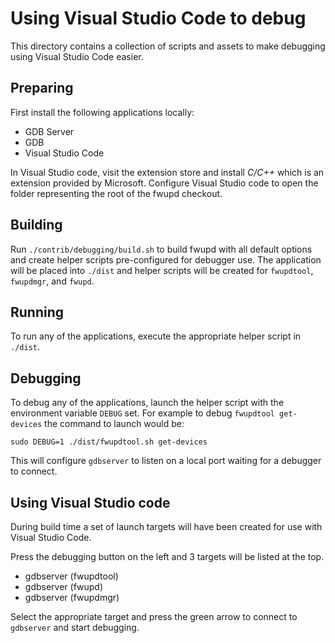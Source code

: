 # Using Visual Studio Code to debug

This directory contains a collection of scripts and assets to make debugging using Visual Studio Code easier.

## Preparing

First install the following applications locally:

* GDB Server
* GDB
* Visual Studio Code

In Visual Studio code, visit the extension store and install *C/C++* which is an extension provided by Microsoft.
Configure Visual Studio code to open the folder representing the root of the fwupd checkout.

## Building

Run `./contrib/debugging/build.sh` to build fwupd with all default options and create helper scripts pre-configured for debugger use.
The application will be placed into `./dist` and helper scripts will be created for `fwupdtool`, `fwupdmgr`, and `fwupd`.

## Running

To run any of the applications, execute the appropriate helper script in `./dist`.

## Debugging

To debug any of the applications, launch the helper script with the environment variable `DEBUG` set.
For example to debug `fwupdtool get-devices` the command to launch would be:

```shell
sudo DEBUG=1 ./dist/fwupdtool.sh get-devices
```

This will configure `gdbserver` to listen on a local port waiting for a debugger to connect.

## Using Visual Studio code

During build time a set of launch targets will have been created for use with Visual Studio Code.

Press the debugging button on the left and 3 targets will be listed at the top.

* gdbserver (fwupdtool)
* gdbserver (fwupd)
* gdbserver (fwupdmgr)

Select the appropriate target and press the green arrow to connect to `gdbserver` and start debugging.
